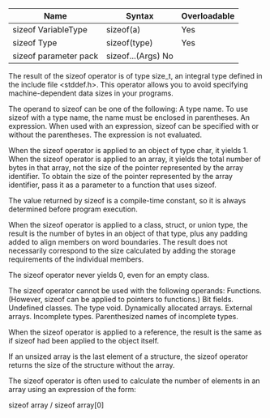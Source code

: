 | Name | Syntax | Overloadable |
|------|--------|--------------|
| sizeof VariableType | sizeof(a) | Yes |
| sizeof Type | sizeof(type) | Yes |
| sizeof parameter pack | sizeof...(Args) No |

The result of the sizeof operator is of type size_t, an integral type defined in the include file <stddef.h>. This operator allows you to avoid specifying machine-dependent data sizes in your programs.

The operand to sizeof can be one of the following:
  A type name. To use sizeof with a type name, the name must be enclosed in parentheses.
  An expression. When used with an expression, sizeof can be specified with or without the parentheses. The expression is not evaluated.

When the sizeof operator is applied to an object of type char, it yields 1. When the sizeof operator is applied to an array, it yields the total number of bytes in that array, not the size of the pointer represented by the array identifier. To obtain the size of the pointer represented by the array identifier, pass it as a parameter to a function that uses sizeof.

The value returned by sizeof is a compile-time constant, so it is always determined before program execution.



When the sizeof operator is applied to a class, struct, or union type, the result is the number of bytes in an object of that type, plus any padding added to align members on word boundaries. The result does not necessarily correspond to the size calculated by adding the storage requirements of the individual members.



The sizeof operator never yields 0, even for an empty class.

The sizeof operator cannot be used with the following operands:
  Functions. (However, sizeof can be applied to pointers to functions.)
  Bit fields.
  Undefined classes.
  The type void.
  Dynamically allocated arrays.
  External arrays.
  Incomplete types.
  Parenthesized names of incomplete types.

When the sizeof operator is applied to a reference, the result is the same as if sizeof had been applied to the object itself.

If an unsized array is the last element of a structure, the sizeof operator returns the size of the structure without the array.

The sizeof operator is often used to calculate the number of elements in an array using an expression of the form:

  sizeof array / sizeof array[0]
